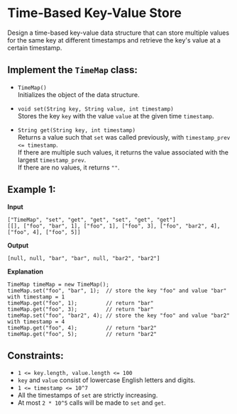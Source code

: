 # Time-Based Key-Value Store

Design a time-based key-value data structure that can store multiple values for the same key at different timestamps and retrieve the key's value at a certain timestamp.

## Implement the `TimeMap` class:

- `TimeMap()`  
  Initializes the object of the data structure.

- `void set(String key, String value, int timestamp)`  
  Stores the key `key` with the value `value` at the given time `timestamp`.

- `String get(String key, int timestamp)`  
  Returns a value such that `set` was called previously, with `timestamp_prev <= timestamp`.  
  If there are multiple such values, it returns the value associated with the largest `timestamp_prev`.  
  If there are no values, it returns `""`.

## Example 1:

**Input**
```
["TimeMap", "set", "get", "get", "set", "get", "get"]
[[], ["foo", "bar", 1], ["foo", 1], ["foo", 3], ["foo", "bar2", 4], ["foo", 4], ["foo", 5]]
```

**Output**
```
[null, null, "bar", "bar", null, "bar2", "bar2"]
```

**Explanation**
```
TimeMap timeMap = new TimeMap();
timeMap.set("foo", "bar", 1);  // store the key "foo" and value "bar" with timestamp = 1
timeMap.get("foo", 1);         // return "bar"
timeMap.get("foo", 3);         // return "bar"
timeMap.set("foo", "bar2", 4); // store the key "foo" and value "bar2" with timestamp = 4
timeMap.get("foo", 4);         // return "bar2"
timeMap.get("foo", 5);         // return "bar2"
```

## Constraints:

- `1 <= key.length, value.length <= 100`
- `key` and `value` consist of lowercase English letters and digits.
- `1 <= timestamp <= 10^7`
- All the timestamps of `set` are strictly increasing.
- At most `2 * 10^5` calls will be made to `set` and `get`.